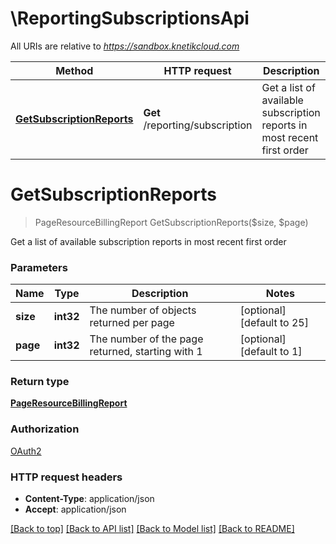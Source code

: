 # \ReportingSubscriptionsApi

All URIs are relative to *https://sandbox.knetikcloud.com*

Method | HTTP request | Description
------------- | ------------- | -------------
[**GetSubscriptionReports**](ReportingSubscriptionsApi.md#GetSubscriptionReports) | **Get** /reporting/subscription | Get a list of available subscription reports in most recent first order


# **GetSubscriptionReports**
> PageResourceBillingReport GetSubscriptionReports($size, $page)

Get a list of available subscription reports in most recent first order


### Parameters

Name | Type | Description  | Notes
------------- | ------------- | ------------- | -------------
 **size** | **int32**| The number of objects returned per page | [optional] [default to 25]
 **page** | **int32**| The number of the page returned, starting with 1 | [optional] [default to 1]

### Return type

[**PageResourceBillingReport**](PageResource«BillingReport».md)

### Authorization

[OAuth2](../README.md#OAuth2)

### HTTP request headers

 - **Content-Type**: application/json
 - **Accept**: application/json

[[Back to top]](#) [[Back to API list]](../README.md#documentation-for-api-endpoints) [[Back to Model list]](../README.md#documentation-for-models) [[Back to README]](../README.md)

